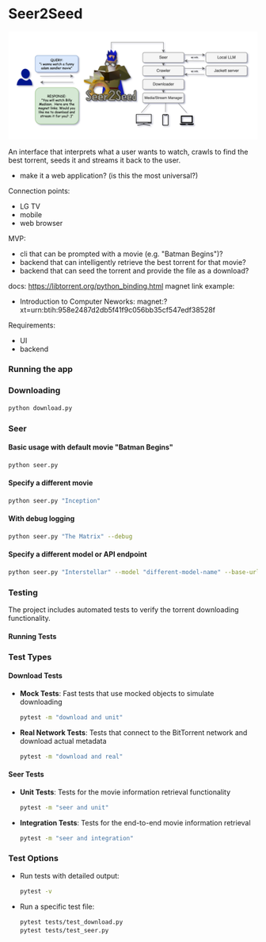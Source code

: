 # Seer2Seed

![Seer2Seed Architecture](seer2seed.drawio.png)


An interface that interprets what a user wants to watch, crawls to find the best torrent, seeds it and streams it back to the user.
- make it a web application? (is this the most universal?)

Connection points:
- LG TV
- mobile
- web browser


MVP:
- cli that can be prompted with a movie (e.g. "Batman Begins")?
- backend that can intelligently retrieve the best torrent for that movie?
- backend that can seed the torrent and provide the file as a download?


docs: https://libtorrent.org/python_binding.html
magnet link example:
- Introduction to Computer Neworks: magnet:?xt=urn:btih:958e2487d2db5f41f9c056bb35cf547edf38528f

Requirements:
- UI 
- backend


### Running the app

### Downloading
```bash
python download.py
```

### Seer
#### Basic usage with default movie "Batman Begins"
```bash
python seer.py
```

#### Specify a different movie
```bash
python seer.py "Inception"
```

#### With debug logging
```bash
python seer.py "The Matrix" --debug
```

#### Specify a different model or API endpoint
```bash
python seer.py "Interstellar" --model "different-model-name" --base-url "http://your-api-endpoint" --api-key "your-api-key"
```

### Testing
The project includes automated tests to verify the torrent downloading functionality.

#### Running Tests

### Test Types

#### Download Tests

- **Mock Tests**: Fast tests that use mocked objects to simulate downloading
  ```bash
  pytest -m "download and unit"
  ```

- **Real Network Tests**: Tests that connect to the BitTorrent network and download actual metadata
  ```bash
  pytest -m "download and real"
  ```

#### Seer Tests

- **Unit Tests**: Tests for the movie information retrieval functionality
  ```bash
  pytest -m "seer and unit"
  ```

- **Integration Tests**: Tests for the end-to-end movie information retrieval
  ```bash
  pytest -m "seer and integration"
  ```

### Test Options

- Run tests with detailed output:
  ```bash
  pytest -v
  ```

- Run a specific test file:
  ```bash
  pytest tests/test_download.py
  pytest tests/test_seer.py
  ```